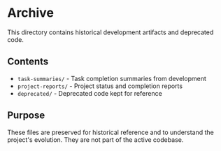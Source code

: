 # Archive

This directory contains historical development artifacts and deprecated code.

## Contents

- `task-summaries/` - Task completion summaries from development
- `project-reports/` - Project status and completion reports
- `deprecated/` - Deprecated code kept for reference

## Purpose

These files are preserved for historical reference and to understand the project's evolution. They are not part of the active codebase.
